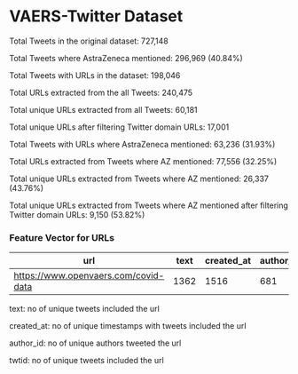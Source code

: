 # VAERS-Twitter Dataset

Total Tweets in the original dataset: 727,148

Total Tweets where AstraZeneca mentioned: 296,969 (40.84%)



Total Tweets with URLs in the dataset: 198,046

Total URLs extracted from the all Tweets: 240,475

Total unique URLs extracted from all Tweets: 60,181

Total unique URLs after filtering Twitter domain URLs: 17,001

Total Tweets with URLs where AstraZeneca mentioned: 63,236 (31.93%)

Total URLs extracted from Tweets where AZ mentioned: 77,556 (32.25%)

Total unique URLs extracted from Tweets where AZ mentioned: 26,337 (43.76%)

Total unique URLs extracted from Tweets where AZ mentioned after filtering Twitter domain URLs: 9,150 (53.82%)



### Feature Vector for URLs

| url                                  | text | created_at | author_id | twtid |
|--------------------------------------|------|------------|-----------|-------|
| https://www.openvaers.com/covid-data | 1362 | 1516       | 681       | 1516  |


text: no of unique tweets included the url

created_at: no of unique timestamps with tweets included the url

author_id: no of unique authors tweeted the url

twtid: no of unique tweets included the url